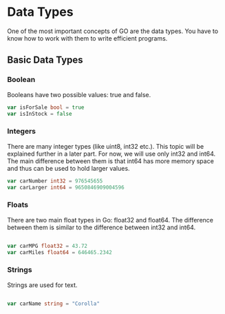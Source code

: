 # Data Types

One of the most important concepts of GO are the data types. You have to know how to work with them to write efficient programs. 

## Basic Data Types

### Boolean
Booleans have two possible values: true and false.

```Go
var isForSale bool = true
var isInStock = false
```

### Integers

There are many integer types (like uint8, int32 etc.). This topic will be explained further in a later part. For now, we will use only int32 and int64. The main difference between them is that int64 has more memory space and thus can be used to hold larger values.

```Go
var carNumber int32 = 976545655
var carLarger int64 = 9650846909004596
```

### Floats
There are two main float types in Go: float32 and float64. The difference between them is similar to the difference between int32 and int64.

```Go

var carMPG float32 = 43.72
var carMiles float64 = 646465.2342
```

### Strings
Strings are used for text.

```Go

var carName string = "Corolla"

```

